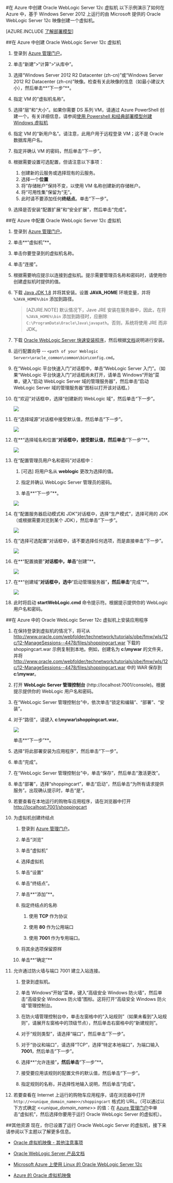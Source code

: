 <properties
	pageTitle="创建 Oracle WebLogic Server 12c VM | Microsoft Azure"
	description="使用 Resource Manager 部署模型在 Microsoft Azure 中创建运行在 Windows Server 2012 上的 Oracle WebLogic Server 12c 虚拟机。"
	services="virtual-machines"
	authors="bbenz"
	documentationCenter=""
	tags="azure-resource-manager"/>

<tags
	ms.service="virtual-machines"
	ms.date="06/22/2015"
	wacn.date=""/>

#在 Azure 中创建 Oracle WebLogic Server 12c 虚拟机
以下示例演示了如何在 Azure 中，基于 Windows Server 2012 上运行的由 Microsoft 提供的 Oracle WebLogic Server 12c 映像创建一个虚拟机。

[AZURE.INCLUDE [了解部署模型](../includes/learn-about-deployment-models-rm-include.md)]



##在 Azure 中创建 Oracle WebLogic Server 12c 虚拟机

1. 登录到 [Azure 管理门户](https://manage.windowsazure.cn/)。

2. 单击“新建”>“计算”>“从库中”。

3.	选择“Windows Server 2012 R2 Datacenter (zh-cn)”或“Windows Server 2012 R2 Datacenter (zh-cn)”映像。检查有关此映像的信息（如最小建议大小），然后单击**“下一步”**。

4.	指定 VM 的“虚拟机名称”。

7.	选择“层”和“大小”。如果你需要 DS 系列 VM，请通过 Azure PowerShell 创建一个。有关详细信息，请参阅[使用 Powershell 和经典部署模型创建 Windows 虚拟机](/documentation/articles/virtual-machines-ps-create-preconfigure-windows-vms)

5.	指定 VM 的“新用户名”。请注意，此用户用于远程登录 VM；这不是 Oracle 数据库用户名。

6.	指定并确认 VM 的密码，然后单击“下一步”。

8.	根据需要设置可选配置，但请注意以下事项：
	1. 创建新的云服务或选择现有的云服务。
	2. 选择一个**位置**
	1. 将“存储帐户”保持不变，以使用 VM 名称创建新的存储帐户。
	2. 将“可用性集”保留为“无”。
	3. 此时请不要添加任何**终结点**。单击“下一步”。
	
10. 选择是否安装“配置扩展”和“安全扩展”，然后单击“完成”。


##在 Azure 中配置 Oracle WebLogic Server 12c 虚拟机

1. 登录到 [Azure 管理门户](https://manage.windowsazure.cn/)。

2.	单击**“虚拟机”**。

3.	单击你要登录到的虚拟机名称。

4.	单击“连接”。

5.	根据需要响应提示以连接到虚拟机。提示需要管理员名称和密码时，请使用你创建虚拟机时提供的值。

6. 下载 [Java JDK 1.8](http://www.oracle.com/technetwork/java/javase/downloads/jdk8-downloads-2133151.html) 并将其安装。设置 **JAVA_HOME** 环境变量，并将 `%JAVA_HOME%\bin` 添加到路径。

	> [AZURE.NOTE] 默认情况下，Jave JRE 安装在服务器中，因此，在将 `%JAVA_HOME%\bin` 添加到路径时，应删除 `C:\ProgramData\Oracle\Java\javapath`。否则，系统将使用 JRE 而非 JDK。

7. 下载 [Oracle WebLogic Server 快速安装程序](http://www.oracle.com/technetwork/middleware/weblogic/downloads/wls-main-097127.html)，然后根据[文档](http://download.oracle.com/otn/nt/middleware/12c/1221/wls_1221_QuickInstaller_README.txt)说明进行安装。

8. 运行配置向导 -- `<path of your Weblogic Server>\oracle_common\common\bin\config.cmd`。

6.	在“WebLogic 平台快速入门”对话框中，单击“WebLogic Server 入门”。（如果“WebLogic 平台快速入门”对话框尚未打开，请单击 Windows“开始”菜单，键入“启动 WebLogic Server 域的管理服务器”，然后单击“启动 WebLogic Server 域的管理服务器”图标以打开该对话框。）

7.	在“欢迎”对话框中，选择“创建新的 WebLogic 域”，然后单击“下一步”。

	![](./media/virtual-machines-creating-oracle-webLogic-server-12c-virtual-machine/image10.png)

8.	在“选择域源”对话框中接受默认值，然后单击“下一步”。

	![](./media/virtual-machines-creating-oracle-webLogic-server-12c-virtual-machine/image11.png)

9.	在**“选择域名和位置”**对话框中，接受默认值，然后单击**“下一步”**。

	![](./media/virtual-machines-creating-oracle-webLogic-server-12c-virtual-machine/image12.png)

10.	在“配置管理员用户名和密码”对话框中：

	1.	[可选] 将用户名从 **weblogic** 更改为选择的值。

	2.	指定并确认 WebLogic Server 管理员的密码。

	3.	单击**“下一步”**。

	![](./media/virtual-machines-creating-oracle-webLogic-server-12c-virtual-machine/image13.png)

11.	在“配置服务器启动模式和 JDK”对话框中，选择“生产模式”，选择可用的 JDK（或根据需要浏览到某个 JDK），然后单击“下一步”。

	![](./media/virtual-machines-creating-oracle-webLogic-server-12c-virtual-machine/image14.png)

12.	在“选择可选配置”对话框中，请不要选择任何选项，而是直接单击“下一步”。

	![](./media/virtual-machines-creating-oracle-webLogic-server-12c-virtual-machine/image15.png)

13.	在**“配置摘要”**对话框中，单击**“创建”**。

	![](./media/virtual-machines-creating-oracle-webLogic-server-12c-virtual-machine/image16.png)

14.	在**“创建域”**对话框中，选中**“启动管理服务器”**，然后单击**“完成”**。

	![](./media/virtual-machines-creating-oracle-webLogic-server-12c-virtual-machine/image17.png)

15.	此时将启动 **startWebLogic.cmd** 命令提示符。根据提示提供你的 WebLogic 用户名和密码。

##在 Azure 中的 Oracle WebLogic Server 12c 虚拟机上安装应用程序
1.	在保持登录到虚拟机的情况下，将可从 http://www.oracle.com/webfolder/technetwork/tutorials/obe/fmw/wls/12c/12-ManageSessions--4478/files/shoppingcart.war 下载的 shoppingcart.war 示例复制到本地。例如，创建名为 **c:\\mywar** 的文件夹，并将 http://www.oracle.com/webfolder/technetwork/tutorials/obe/fmw/wls/12c/12-ManageSessions--4478/files/shoppingcart.war 中的 WAR 保存到 **c:\\mywar**。

2.	打开 **WebLogic Server 管理控制台** (http://localhost:7001/console)。根据提示提供你的 WebLogic 用户名和密码。

3.	在“WebLogic Server 管理控制台”中，依次单击“锁定和编辑”、“部署”、“安装”。

4.	对于“路径”，请键入 **c:\\mywar\\shoppingcart.war**。

	![](./media/virtual-machines-creating-oracle-webLogic-server-12c-virtual-machine/image18.png)

	单击**“下一步”**。

5.	选择“将此部署安装为应用程序”，然后单击“下一步”。

6.	单击“完成”。

7.	在“WebLogic Server 管理控制台”中，单击“保存”，然后单击“激活更改”。

8.	单击“部署”，选择“shoppingcart”，单击“启动”，然后单击“为所有请求提供服务”。出现确认提示时，单击“是”。

9.	若要查看在本地运行的购物车应用程序，请在浏览器中打开 <http://localhost:7001/shoppingcart>

10.	为虚拟机创建终结点

	1. 登录到 [Azure 管理门户](https://manage.windowsazure.cn/)。

	2.	单击“浏览”

	3.	单击“虚拟机”

	4.	选择虚拟机

	5.	单击“设置”

	6.	单击“终结点”。

	7.	单击**“添加”**。

	8.	指定终结点的名称

		1. 使用 **TCP** 作为协议

		2. 使用 **80** 作为公用端口

		3. 使用 **7001** 作为专用端口。

	9.	将其余选项保留原样

	10. 单击**“确定”**

11.	允许通过防火墙与端口 7001 建立入站连接。

	1.	登录到虚拟机。

	2.	单击 Windows“开始”菜单，键入“高级安全 Windows 防火墙”，然后单击“高级安全 Windows 防火墙”图标。这将打开“高级安全 Windows 防火墙”管理控制台。

	3.	在防火墙管理控制台中，单击左窗格中的“入站规则”（如果未看到“入站规则”，请展开左窗格中的顶级节点），然后单击右窗格中的“新建规则”。

	4.	对于“规则类型”，请选择“端口”，然后单击“下一步”。

	5.	对于“协议和端口”，请选择“TCP”，选择“特定本地端口”，为端口输入 **7001**，然后单击“下一步”。

	6.	选择**“允许连接”**，然后单击**“下一步”**。

	7.	接受要应用该规则的配置文件的默认值，然后单击“下一步”。

	8.	指定规则的名称，并选择性地输入说明，然后单击“完成”。

12.	若要查看在 Internet 上运行的购物车应用程序，请在浏览器中打开 `http://<<unique_domain_name>>/shoppingcart` 格式的 URL。（可以通过以下方式确定 <<*unique_domain_name*>> 的值：在 [Azure 管理门户](https://manage.windowsazure.cn/)中单击“虚拟机”，然后选择你要用于运行 Oracle WebLogic Server 的虚拟机）。


##其他资源
现在，你已设置了运行 Oracle WebLogic Server 的虚拟机，接下来请参阅以下主题以了解更多信息。

-	[Oracle 虚拟机映像 - 其他注意事项](/documentation/articles/virtual-machines-miscellaneous-considerations-oracle-virtual-machine-images)

-	[Oracle WebLogic Server 产品文档](http://www.oracle.com/technetwork/middleware/weblogic/documentation/index.html)

-	[Microsoft Azure 上使用 Linux 的 Oracle WebLogic Server 12c](http://www.oracle.com/technetwork/middleware/weblogic/learnmore/oracle-weblogic-on-azure-wp-2020930.pdf)

-	[Azure 的 Oracle 虚拟机映像](/documentation/articles/virtual-machines-oracle-list-oracle-virtual-machine-images)

<!---HONumber=Mooncake_0314_2016-->